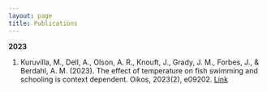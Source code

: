 ```yaml
---
layout: page
title: Publications
---
```


**2023**

1) Kuruvilla, M., Dell, A., Olson, A. R., Knouft, J., Grady, J. M., Forbes, J., & Berdahl, A. M. (2023). The effect of temperature on fish swimming and schooling is context dependent. Oikos, 2023(2), e09202. [Link](https://doi.org/10.1111/oik.09202)